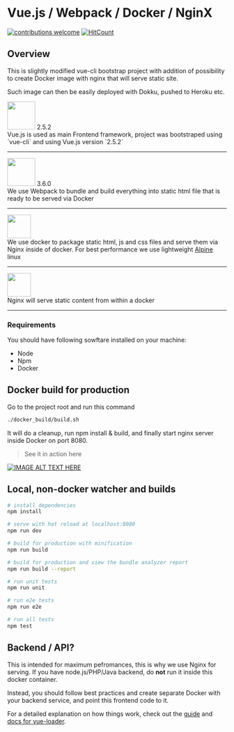 # Vue.js / Webpack / Docker / NginX 
[![contributions welcome](https://img.shields.io/badge/contributions-welcome-brightgreen.svg?style=flat)](https://github.com/kodi/esta/vue-webpack-docker-nginx)
[![HitCount](http://hits.dwyl.com/kodi/vue-webpack-docker-nginx.svg)](http://hits.dwyl.com/kodi/vue-webpack-docker-nginx)



## Overview

This is slightly modified vue-cli bootstrap project with addition of possibility to create Docker image with nginx that will serve static site.

Such image can then be easily deployed with Dokku, pushed to Heroku  etc.


<div>
    <img src="https://upload.wikimedia.org/wikipedia/commons/f/f1/Vue.png" width="64px"/>
    2.5.2
    <br>
    Vue.js is used as main Frontend framework, project was bootstraped using `vue-cli` and using Vue.js version `2.5.2`
</div>
<hr/>
<div>
    <img src="https://upload.wikimedia.org/wikipedia/commons/c/c1/Webpack.png" width="64px"/> 3.6.0
    <br/>
    We use Webpack to bundle and build everything into static html file that is ready to be served via Docker
</div>
<hr/>
<div>
    <img src="https://upload.wikimedia.org/wikipedia/commons/7/79/Docker_%28container_engine%29_logo.png" height="54px"/>
    <br/>
    We use docker to package static html, js and css files and serve them via Nginx inside of docker. For best performance we use lightweight <a href="https://alpinelinux.org/">Alpine</a> linux
</div>
<hr/>

<div>
    <img src="https://quiksite.com/wp-content/uploads/2016/09/NGINX-Logo.png" height="54px"/>
    <br/>
    Nginx will serve static content from within a docker
</div>

<hr/>


### Requirements

You should have following sowftare installed on your machine:

- Node
- Npm
- Docker



## Docker build for production

Go to the project root and run this command

``` sh
./docker_build/build.sh

```

It will do a cleanup, run npm install & build, and finally start nginx server inside Docker on port 8080.



> See it in action here


[![IMAGE ALT TEXT HERE](https://img.youtube.com/vi/Q9br0Db8LOI/0.jpg)](https://www.youtube.com/watch?v=Q9br0Db8LOI)





## Local, non-docker watcher and builds

``` bash
# install dependencies
npm install

# serve with hot reload at localhost:8080
npm run dev

# build for production with minification
npm run build

# build for production and view the bundle analyzer report
npm run build --report

# run unit tests
npm run unit

# run e2e tests
npm run e2e

# run all tests
npm test
```

## Backend / API?
This is intended for maximum pefromances, this is why we use Nginx for serving.
If you have node.js/PHP/Java backend, do **not** run it inside this docker container.

Instead, you should follow best practices and create separate Docker with your backend service, and point this frontend code to it.

For a detailed explanation on how things work, check out the [guide](http://vuejs-templates.github.io/webpack/) and [docs for vue-loader](http://vuejs.github.io/vue-loader).
